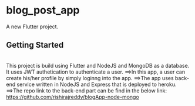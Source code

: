 # blog_post_app

A new Flutter project.

## Getting Started
<br> This project is build using Flutter and NodeJS and MongoDB as a database. 
<br> It uses JWT authetication to authenticate a user.
==>In this app, a user can create his/her profile by simply loginng into the app.
==>The app uses back-end service written in NodeJS and Express that is deployed to heroku.
==>The repo link to the back-end part can be find in the below link:
https://github.com/rishirajreddy/blogApp-node-mongo
